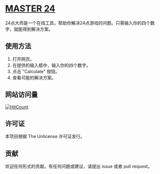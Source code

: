 # [MASTER 24](https://24.metamemo.uk/)

24点大师是一个在线工具，帮助你解决24点游戏的问题。只需输入你的四个数字，就能得到解决方案。

## 使用方法

1. 打开网页。
2. 在提供的输入框中，输入你的四个数字。
3. 点击 "Calculate" 按钮。
4. 查看可能的解决方案。

## 网站访问量

[![HitCount](https://hits.dwyl.com/WayfarerYuan/24Go.svg?style=flat-square)](http://hits.dwyl.com/WayfarerYuan/24Go)

## 许可证

本项目根据 The Unlicense 许可证发行。

## 贡献

欢迎任何形式的贡献。有任何问题或建议，请提出 issue 或者 pull request。

